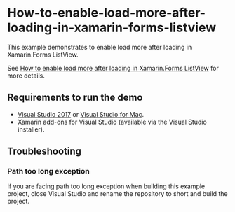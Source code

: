 # How-to-enable-load-more-after-loading-in-xamarin-forms-listview
This example demonstrates to enable load more after loading in Xamarin.Forms ListView.

See [How to enable load more after loading in Xamarin.Forms ListView]() for more details.
## <a name="requirements-to-run-the-demo"></a>Requirements to run the demo ##

* [Visual Studio 2017](https://visualstudio.microsoft.com/downloads/) or [Visual Studio for Mac](https://visualstudio.microsoft.com/vs/mac/).
* Xamarin add-ons for Visual Studio (available via the Visual Studio installer).

## <a name="troubleshooting"></a>Troubleshooting ##
### Path too long exception
If you are facing path too long exception when building this example project, close Visual Studio and rename the repository to short and build the project.